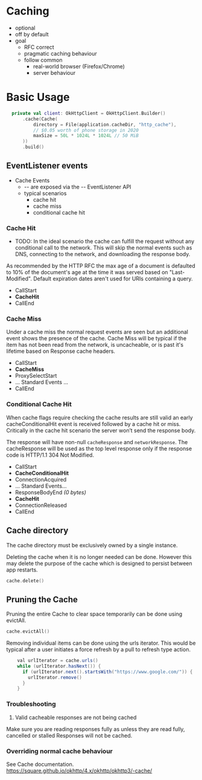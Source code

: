 Caching
=======

* optional
* off by default
* goal
  * RFC correct
  * pragmatic caching behaviour
  * follow common 
    * real-world browser (Firefox/Chrome)
    * server behaviour

# Basic Usage

```kotlin
  private val client: OkHttpClient = OkHttpClient.Builder()
      .cache(Cache(
          directory = File(application.cacheDir, "http_cache"),
          // $0.05 worth of phone storage in 2020
          maxSize = 50L * 1024L * 1024L // 50 MiB
      ))
      .build()
```

## EventListener events 

* Cache Events
  * -- are exposed via the -- EventListener API
  * typical scenarios
    * cache hit
    * cache miss
    * conditional cache hit

### Cache Hit

* TODO:
In the ideal scenario the cache can fulfill the request without any conditional call to the network.
This will skip the normal events such as DNS, connecting to the network, and downloading the response body.

As recommended by the HTTP RFC the max age of a document is defaulted to 10% of the 
document's age at the time it was served based on "Last-Modified". Default expiration dates aren't used for URIs 
containing a query.

 - CallStart
 - **CacheHit**
 - CallEnd
 
### Cache Miss

Under a cache miss the normal request events are seen but an additional event shows the presence of the cache.
Cache Miss will be typical if the item has not been read from the network, is uncacheable, or is past it's 
lifetime based on Response cache headers.

 - CallStart 
 - **CacheMiss**
 - ProxySelectStart
 - ... Standard Events ...
 - CallEnd
        
### Conditional Cache Hit
 
When cache flags require checking the cache results are still valid an early cacheConditionalHit event is
received followed by a cache hit or miss.  Critically in the cache hit scenario the server won’t send the response body.

The response will have non-null `cacheResponse` and `networkResponse`. The cacheResponse will be used as the top level
response only if the response code is HTTP/1.1 304 Not Modified.
 
 - CallStart
 - **CacheConditionalHit**
 - ConnectionAcquired
 - ... Standard Events...
 - ResponseBodyEnd _(0 bytes)_
 - **CacheHit**
 - ConnectionReleased
 - CallEnd
 
## Cache directory

The cache directory must be exclusively owned by a single instance.

Deleting the cache when it is no longer needed can be done.  However this may delete the purpose of the cache
which is designed to persist between app restarts.

```kotlin
cache.delete()
```
 
## Pruning the Cache

Pruning the entire Cache to clear space temporarily can be done using evictAll.

```kotlin
cache.evictAll()
```

Removing individual items can be done using the urls iterator.
This would be typical after a user initiates a force refresh by a pull to refresh type action.

```java
    val urlIterator = cache.urls()
    while (urlIterator.hasNext()) {
      if (urlIterator.next().startsWith("https://www.google.com/")) {
        urlIterator.remove()
      }
    }
```

### Troubleshooting

1. Valid cacheable responses are not being cached

Make sure you are reading responses fully as unless they are read fully, cancelled or stalled Responses will not be cached.

### Overriding normal cache behaviour

See Cache documentation. https://square.github.io/okhttp/4.x/okhttp/okhttp3/-cache/
